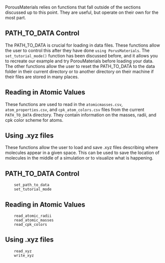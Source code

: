 PorousMaterials relies on functions that fall outside of the sections discussed up to this point. They are useful, but operate on their own for the most part.

## PATH\_TO\_DATA Control

The PATH\_TO\_DATA is crucial for loading in data files. These functions allow the user to control this after they have done `using PorusMaterials`. The `set_tutorial_mode()` function has been discussed before, and it allows you to recreate our example and try PorouMaterials before loading your data. The other functions allow the user to reset the PATH\_TO\_DATA to the data folder in their current directory or to another directory on their machine if their files are stored in many places.

## Reading in Atomic Values

These functions are used to read in the `atomicmasses.csv`, `atom_properties.csv`, and `cpk_atom_colors.csv` files from the current `PATH_TO_DATA` directory. They contain information on the masses, radii, and cpk color scheme for atoms.

## Using .xyz files

These functions allow the user to load and save .xyz files describing where molecules appear in a given space. This can be used to save the location of molecules in the middle of a simulation or to visualize what is happening.

## PATH\_TO\_DATA Control
```@docs
    set_path_to_data
    set_tutorial_mode
```

## Reading in Atomic Values
```@docs
    read_atomic_radii
    read_atomic_masses
    read_cpk_colors
```

## Using .xyz files
```@docs
    read_xyz
    write_xyz
```
